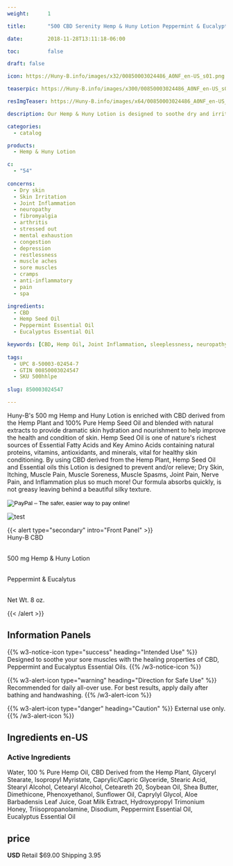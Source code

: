```yaml
---
weight:      1

title:       "500 CBD Serenity Hemp & Huny Lotion Peppermint & Eucalyptus"

date:        2018-11-28T13:11:18-06:00

toc:         false

draft: false

icon: https://Huny-B.info/images/x32/00850003024486_A0NF_en-US_s01.png

teaserpic: https://Huny-B.info/images/x300/00850003024486_A0NF_en-US_s01.jpg

resImgTeaser: https://Huny-B.info/images/x64/00850003024486_A0NF_en-US_s01.png

description: Our Hemp & Huny Lotion is designed to soothe dry and irritated skin and much more.

categories: 
  - catalog

products: 
  - Hemp & Huny Lotion

c:
  - "54"
  
concerns:
  - Dry skin
  - Skin Irritation
  - Joint Inflammation
  - neuropathy
  - fibromyalgia
  - arthritis
  - stressed out
  - mental exhaustion
  - congestion
  - depression
  - restlessness
  - muscle aches
  - sore muscles
  - cramps
  - anti-inflammatory
  - pain
  - spa 

ingredients:
  - CBD
  - Hemp Seed Oil
  - Peppermint Essential Oil
  - Eucalyptus Essential Oil

keywords: [CBD, Hemp Oil, Joint Inflammation, sleeplessness, neuropathy, fibromyalgia, arthritis, stressed out, mental exhaustion, restlessness, muscle aches, sore muscles, cramps, anti-inflammatory, pain, spa, relief, aromatherapy, broad spectrum, full spectrum, hemp oil, relaxing, soothe, Peppermint Essential Oil, Eucalyptus Essential oil, dry skin, moisturizer, itchy skin, skin condition, lotion, body butter]
  
tags: 
  - UPC 8-50003-02454-7
  - GTIN 00850003024547
  - SKU 500hhlpe
  
slug: 850003024547

---
```

Huny-B's 500 mg Hemp and Huny Lotion is enriched with CBD derived 
from the Hemp Plant and 100% Pure  Hemp Seed Oil and blended with natural 
extracts to provide dramatic skin hydration and nourishment to help improve 
the health and condition of skin. Hemp Seed Oil is one of nature's richest 
sources of Essential Fatty Acids and Key Amino Acids containing natural proteins, 
vitamins, antioxidants, and minerals, vital for healthy skin conditioning.
By using CBD derived from the Hemp Plant, Hemp Seed Oil and Essential oils  this
Lotion is designed to  prevent and/or relieve; Dry Skin, Itching, Muscle Pain, 
Muscle Soreness, Muscle Spasms, Joint Pain, Nerve Pain, and Inflammation plus so 
much more! Our formula absorbs quickly, is not greasy leaving behind a beautiful 
silky texture.

<form action="https://www.paypal.com/cgi-bin/webscr" method="post" target="_top">
<input type="hidden" name="cmd" value="_s-xclick">
<input type="hidden" name="hosted_button_id" value="KEZ3DBLEWZ8H6">
<input type="image" src="https://www.paypalobjects.com/en_US/GB/i/btn/btn_buynowCC_LG.gif" border="0" name="submit" alt="PayPal – The safer, easier way to pay online!">
<img alt="" border="0" src="https://www.paypalobjects.com/en_US/i/scr/pixel.gif" width="1" height="1">
</form>

![test](https://Huny-B.info/images/x600/00850003024486_A0NF_en-US_s01.jpg)

{{< alert type="secondary" intro="Front Panel" >}}
<br />Huny-B CBD

<br />500 mg Hemp & Huny Lotion 

<br />Peppermint & Eucalytus

<br />Net Wt. 8 oz.

{{< /alert >}}
    
## Information Panels
{{% w3-notice-icon type="success" heading="Intended Use" %}}
Designed to soothe your sore muscles with the healing properties of CBD, Peppermint and Eucalyptus Essential Oils.
{{% /w3-notice-icon %}}

{{% w3-alert-icon 
type="warning" 
heading="Direction for Safe Use" %}}
Recommended for daily all-over use. For best results, apply daily after 
bathing and handwashing.
{{% /w3-alert-icon %}}

{{% w3-alert-icon 
type="danger" 
heading="Caution" %}}
External use only.
{{% /w3-alert-icon %}}
  

## Ingredients en-US 
### Active Ingredients
Water, 100 % Pure Hemp Oil, CBD Derived from the Hemp Plant, 
Glyceryl  Stearate, Isopropyl Myristate, Caprylic/Capric Glyceride, Stearic Acid, Stearyl
 Alcohol, Cetearyl Alcohol, Ceteareth 20, Soybean Oil, 
Shea Butter,  Dimethicone, Phenoxyethanol, Sunflower 
Oil, Caprylyl Glycol, Aloe Barbadensis  Leaf Juice, Goat 
Milk Extract, Hydroxypropyl Trimonium Honey, 
Triisopropanolamine, Disodium, Peppermint Essential Oil,
Eucalyptus Essential Oil



## price

**USD**
Retail $69.00
Shipping 3.95
